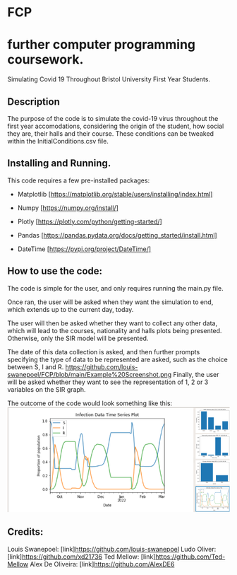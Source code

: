 # FCP
# further computer programming coursework.

Simulating Covid 19 Throughout Bristol University First Year Students.

## Description

The purpose of the code is to simulate the covid-19 virus throughout the first year accomodations, considering the origin of the student, how social they are, their halls and their course. These conditions can be tweaked within the InitialConditions.csv file. 

## Installing and Running.

This code requires a few pre-installed packages: 

* Matplotlib [https://matplotlib.org/stable/users/installing/index.html]

* Numpy [https://numpy.org/install/]

* Plotly [https://plotly.com/python/getting-started/]

* Pandas [https://pandas.pydata.org/docs/getting_started/install.html]

* DateTime [https://pypi.org/project/DateTime/]

## How to use the code:

The code is simple for the user, and only requires running the main.py file.

Once ran, the user will be asked when they want the simulation to end, which extends up to the current day, today.

The user will then be asked whether they want to collect any other data, which will lead to the courses, nationality and halls plots being presented. Otherwise, only the SIR model will be presented.

The date of this data collection is asked, and then further prompts specifying the type of data to be represented are asked, such as the choice between S, I and R. 
https://github.com/louis-swanepoel/FCP/blob/main/Example%20Screenshot.png
Finally, the user will be asked whether they want to see the representation of 1, 2 or 3 variables on the SIR graph. 

The outcome of the code would look something like this: ![Image](https://github.com/louis-swanepoel/FCP/blob/main/Example%20Screenshot.png)

## Credits:

Louis Swanepoel: [link]https://github.com/louis-swanepoel
Ludo Oliver: [link]https://github.com/xd21736
Ted Mellow: [link]https://github.com/Ted-Mellow
Alex De Oliveira: [link]https://github.com/AlexDE6
